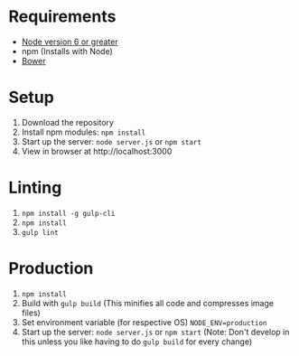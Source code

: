 # Requirements
* [Node version 6 or greater](https://nodejs.org/)
* npm (Installs with Node)
* [Bower](https://bower.io/)

# Setup

1. Download the repository
2. Install npm modules: `npm install`
3. Start up the server: `node server.js` or `npm start`
4. View in browser at http://localhost:3000

# Linting
1. `npm install -g gulp-cli`
2. `npm install`
3. `gulp lint`

# Production
1. `npm install`
2. Build with `gulp build` (This minifies all code and compresses image files)
3. Set environment variable (for respective OS) `NODE_ENV=production`
4. Start up the server: `node server.js` or `npm start`
(Note: Don't develop in this unless you like having to do `gulp build` for every change)
